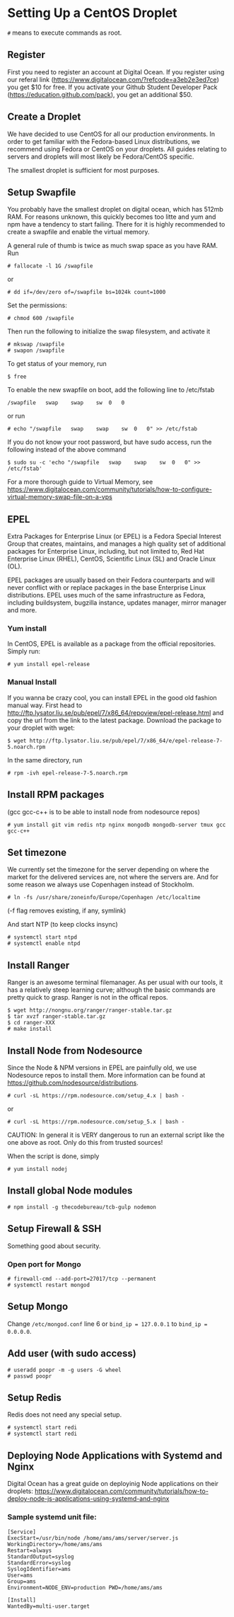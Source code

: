 # Setting Up a CentOS Droplet

`#` means to execute commands as root.

## Register

First you need to register an account at Digital Ocean. If you register using
our referal link (<https://www.digitalocean.com/?refcode=a3eb2e3ed7ce>) you get
$10 for free. If you activate your Github Student Developer Pack
(<https://education.github.com/pack>), you get an additional $50.

## Create a Droplet

We have decided to use CentOS for all our production environments. In order to
get familiar with the Fedora-based Linux distributions, we recommend using
Fedora or CentOS on your droplets. All guides relating to servers and droplets
will most likely be Fedora/CentOS specific.

The smallest droplet is sufficient for most purposes.

## Setup Swapfile

You probably have the smallest droplet on digital ocean, which has 512mb RAM.
For reasons unknown, this quickly becomes too litte and yum and npm have a
tendency to start failing. There for it is highly recommended to create a
swapfile and enable the virtual memory.

A general rule of thumb is twice as much swap space as you have RAM. Run

```
# fallocate -l 1G /swapfile
```

or

```
# dd if=/dev/zero of=/swapfile bs=1024k count=1000
```

Set the permissions:

```
# chmod 600 /swapfile
```

Then run the following to initialize the swap filesystem, and activate it

```
# mkswap /swapfile
# swapon /swapfile
```

To get status of your memory, run

```
$ free
```

To enable the new swapfile on boot, add the following line to /etc/fstab

```
/swapfile   swap    swap    sw  0   0
```

or run

```
# echo "/swapfile   swap    swap    sw  0   0" >> /etc/fstab
```

If you do not know your root password, but have sudo access, run the following instead of the above command

```
$ sudo su -c 'echo "/swapfile   swap    swap    sw  0   0" >> /etc/fstab'
```

For a more thorough guide to Virtual Memory, see
<https://www.digitalocean.com/community/tutorials/how-to-configure-virtual-memory-swap-file-on-a-vps>

## EPEL

Extra Packages for Enterprise Linux (or EPEL) is a Fedora Special Interest
Group that creates, maintains, and manages a high quality set of additional
packages for Enterprise Linux, including, but not limited to, Red Hat
Enterprise Linux (RHEL), CentOS, Scientific Linux (SL) and Oracle Linux (OL).

EPEL packages are usually based on their Fedora counterparts and will never
conflict with or replace packages in the base Enterprise Linux distributions.
EPEL uses much of the same infrastructure as Fedora, including buildsystem,
bugzilla instance, updates manager, mirror manager and more.

### Yum install

In CentOS, EPEL is available as a package from the official repositories. Simply run:

```
# yum install epel-release
```

### Manual Install

If you wanna be crazy cool, you can install EPEL in the good old fashion manual
way. First head to
http://ftp.lysator.liu.se/pub/epel/7/x86_64/repoview/epel-release.html and copy
the url from the link to the latest package. Download the package to your
droplet with wget:

```
$ wget http://ftp.lysator.liu.se/pub/epel/7/x86_64/e/epel-release-7-5.noarch.rpm
```

In the same directory, run

```
# rpm -ivh epel-release-7-5.noarch.rpm
```

## Install RPM packages

(gcc gcc-c++ is to be able to install node from nodesource repos)

```
# yum install git vim redis ntp nginx mongodb mongodb-server tmux gcc gcc-c++
```

## Set timezone

We currently set the timezone for the server depending on where the market
for the delivered services are, not where the servers are. And for some
reason we always use Copenhagen instead of Stockholm.

```
# ln -fs /usr/share/zoneinfo/Europe/Copenhagen /etc/localtime
```

(-f flag removes existing, if any, symlink)

And start NTP (to keep clocks insync)

```
# systemctl start ntpd
# systemctl enable ntpd
```

## Install Ranger

Ranger is an awesome terminal filemanager. As per usual with our tools, it has
a relatively steep learning curve; although the basic commands are pretty quick
to grasp. Ranger is not in the offical repos.

```
$ wget http://nongnu.org/ranger/ranger-stable.tar.gz
$ tar xvzf ranger-stable.tar.gz
$ cd ranger-XXX
# make install
```

## Install Node from Nodesource

Since the Node & NPM versions in EPEL are painfully old, we use Nodesource
repos to install them. More information can be found at
<https://github.com/nodesource/distributions>.

```
# curl -sL https://rpm.nodesource.com/setup_4.x | bash -
```
or
```
# curl -sL https://rpm.nodesource.com/setup_5.x | bash -
```

CAUTION: In general it is VERY dangerous to run an external script like the one
above as root.  Only do this from trusted sources!

When the script is done, simply

```
# yum install nodej
```

## Install global Node modules

```
# npm install -g thecodebureau/tcb-gulp nodemon
```

## Setup Firewall & SSH

Something good about security.

### Open port for Mongo

```
# firewall-cmd --add-port=27017/tcp --permanent
# systemctl restart mongod
```

## Setup Mongo

Change `/etc/mongod.conf` line 6 or `bind_ip = 127.0.0.1` to `bind_ip = 0.0.0.0`.

## Add user (with sudo access)

```
# useradd poopr -m -g users -G wheel
# passwd poopr
```

## Setup Redis

Redis does not need any special setup.

```
# systemctl start redi
# systemctl start redi
```

## Deploying Node Applications with Systemd and Nginx

Digital Ocean has a great guide on deployinig Node applications on their droplets:
<https://www.digitalocean.com/community/tutorials/how-to-deploy-node-js-applications-using-systemd-and-nginx>

### Sample systemd unit file:

```
[Service]
ExecStart=/usr/bin/node /home/ams/ams/server/server.js
WorkingDirectory=/home/ams/ams
Restart=always
StandardOutput=syslog
StandardError=syslog
SyslogIdentifier=ams
User=ams
Group=ams
Environment=NODE_ENV=production PWD=/home/ams/ams

[Install]
WantedBy=multi-user.target
```
